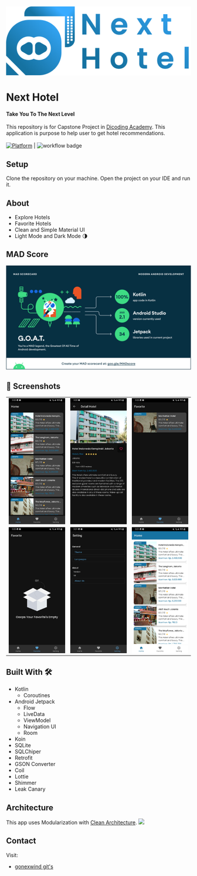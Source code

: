 ![](media/logo.png)

# **Next Hotel**

#### Take You To The Next Level

This repository is for Capstone Project in [Dicoding Academy](https://www.dicoding.com/academies/165). This application is purpose to help user to get hotel recommendations.<br><br>
[![Platform](https://img.shields.io/badge/platform-Android-green.svg)](http://developer.android.com/index.html) |
![workflow badge](https://github.com/gonexwind/nexthotel/actions/workflows/main.yml/badge.svg)

## Setup
Clone the repository on your machine. Open the project on your IDE and run it.

## About
- Explore Hotels
- Favorite Hotels
- Clean and Simple Material UI
- Light Mode and Dark Mode 🌗

## MAD Score

![](media/mad_score.png)


## 📸 Screenshots
||||
|:----------------------------------------:|:-----------------------------------------:|:-----------------------------------------: |
| ![](media/home.jpg) | ![](media/detail.jpg) | ![](media/favorite.jpg) |
| ![](media/favorite_zonk.jpg) | ![](media/setting.jpg) | ![](media/light.jpg)

## Built With 🛠
- Kotlin
    - Coroutines
- Android Jetpack
    - Flow
    - LiveData
    - ViewModel
    - Navigation UI
    - Room
- Koin
- SQLite
- SQLChiper
- Retrofit
- GSON Converter
- Coil
- Lottie
- Shimmer
- Leak Canary

## Architecture
This app uses Modularization with [Clean Architecture](https://blog.cleancoder.com/uncle-bob/2012/08/13/the-clean-architecture.html).
![](https://developer.android.com/topic/libraries/architecture/images/final-architecture.png)

## Contact
Visit:
- [gonexwind git's](https://github.com/gonexwind)
